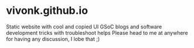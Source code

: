 # vivonk.github.io
Static website with cool and copied UI
GSoC blogs and software development tricks with troubleshoot helps
Please head to me at anywhere for having any discussion, I lobe that ;)
